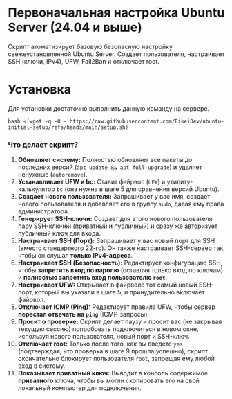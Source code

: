 # Первоначальная настройка Ubuntu Server (24.04 и выше)
Скрипт атоматизирует базовую безопасную настройку свежеустановленной Ubuntu Server. Создает пользователя, настраивает SSH (ключи, IPv4), UFW, Fail2Ban и отключает root.

# Установка

Для установки достаточно выполнить данную команду на сервере.
```
bash <(wget -q -O - https://raw.githubusercontent.com/EikeiDev/ubuntu-initial-setup/refs/heads/main/setup.sh)
```

### Что делает скрипт?

1.  **Обновляет систему:** Полностью обновляет все пакеты до последних версий (`apt update && apt full-upgrade`) и удаляет ненужные (`autoremove`).
2.  **Устанавливает UFW и bc:** Ставит файрвол (`UFW`) и утилиту-калькулятор `bc` (она нужна в шаге 5 для сравнения версий Ubuntu).
3.  **Создает нового пользователя:** Запрашивает у вас имя, создает нового пользователя и добавляет его в группу `sudo`, давая ему права администратора.
4.  **Генерирует SSH-ключи:** Создает для этого нового пользователя пару SSH-ключей (приватный и публичный) и сразу же авторизует публичный ключ для входа.
5.  **Настраивает SSH (Порт):** Запрашивает у вас новый порт для SSH (вместо стандартного 22-го). Он также настраивает SSH-сервер так, чтобы он слушал **только IPv4-адреса**.
6.  **Настраивает SSH (Безопасность):** Редактирует конфигурацию SSH, чтобы **запретить вход по паролю** (оставляя только вход по ключам) и **полностью запретить вход пользователю `root`**.
7.  **Настраивает UFW:** Открывает в файрволе тот самый новый SSH-порт, который вы указали в шаге 5, и принудительно включает файрвол.
8.  **Отключает ICMP (Ping):** Редактирует правила UFW, чтобы сервер **перестал отвечать на `ping`** (ICMP-запросы).
9.  **Просит о проверке:** Скрипт делает паузу и просит вас (не закрывая текущую сессию) попробовать подключиться в новом окне, используя нового пользователя, новый порт и SSH-ключ.
10. **Отключает root:** Только после того, как вы введете `yes` (подтверждая, что проверка в шаге 9 прошла успешно), скрипт окончательно блокирует пользователя `root`, запрещая ему любой вход в систему.
11. **Показывает приватный ключ:** Выводит в консоль содержимое **приватного** ключа, чтобы вы могли скопировать его на свой локальный компьютер для подключения.
